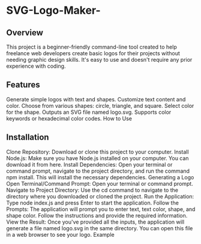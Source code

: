 # SVG-Logo-Maker-

## Overview

This project is a beginner-friendly command-line tool created to help freelance web developers create basic logos for their projects without needing graphic design skills. It's easy to use and doesn't require any prior experience with coding.

## Features

Generate simple logos with text and shapes.
Customize text content and color.
Choose from various shapes: circle, triangle, and square.
Select color for the shape.
Outputs an SVG file named logo.svg.
Supports color keywords or hexadecimal color codes.
How to Use

## Installation

Clone Repository: Download or clone this project to your computer.
Install Node.js: Make sure you have Node.js installed on your computer. You can download it from here.
Install Dependencies: Open your terminal or command prompt, navigate to the project directory, and run the command npm install. This will install the necessary dependencies.
Generating a Logo
Open Terminal/Command Prompt: Open your terminal or command prompt.
Navigate to Project Directory: Use the cd command to navigate to the directory where you downloaded or cloned the project.
Run the Application: Type node index.js and press Enter to start the application.
Follow the Prompts: The application will prompt you to enter text, text color, shape, and shape color. Follow the instructions and provide the required information.
View the Result: Once you've provided all the inputs, the application will generate a file named logo.svg in the same directory. You can open this file in a web browser to see your logo.
Example

